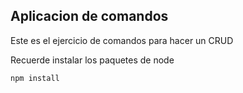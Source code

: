## Aplicacion de comandos

Este es el ejercicio de comandos para hacer un CRUD

Recuerde instalar los paquetes de node

```
npm install
```